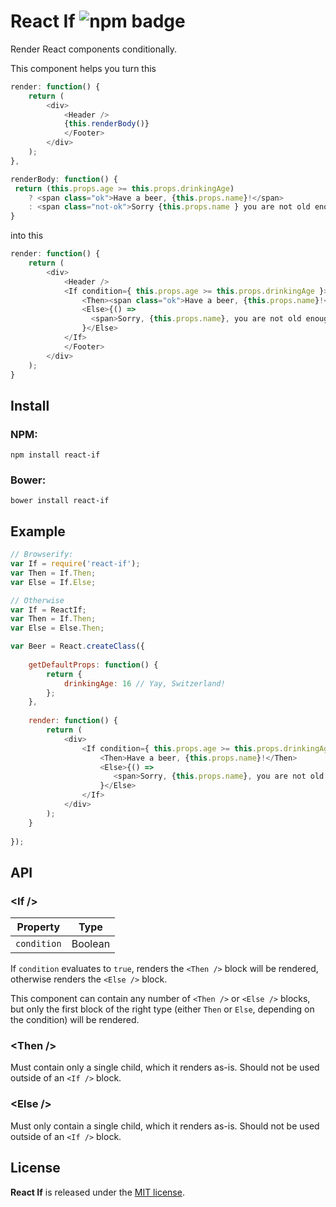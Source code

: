 
# React If ![npm badge](http://img.shields.io/npm/v/react-if.svg)

Render React components conditionally.

This component helps you turn this

```javascript
render: function() {
    return (
        <div>
            <Header />
            {this.renderBody()}
            </Footer>
        </div>
    );
},

renderBody: function() {
 return (this.props.age >= this.props.drinkingAge)
    ? <span class="ok">Have a beer, {this.props.name}!</span>
    : <span class="not-ok">Sorry {this.props.name } you are not old enough.</span>;
}
```

into this

```javascript
render: function() {
    return (
        <div>
            <Header />
            <If condition={ this.props.age >= this.props.drinkingAge }>
                <Then><span class="ok">Have a beer, {this.props.name}!</span></Then>
                <Else>{() =>
                  <span>Sorry, {this.props.name}, you are not old enough.</span>
                }</Else>
            </If>
            </Footer>
        </div>
    );
}
```

## Install

### NPM:

    npm install react-if

### Bower:

    bower install react-if


## Example

```javascript
// Browserify:
var If = require('react-if');
var Then = If.Then;
var Else = If.Else;

// Otherwise
var If = ReactIf;
var Then = If.Then;
var Else = Else.Then;

var Beer = React.createClass({
    
    getDefaultProps: function() {
        return {
            drinkingAge: 16 // Yay, Switzerland!
        };
    },
    
    render: function() {
        return (
            <div>
                <If condition={ this.props.age >= this.props.drinkingAge }>
                    <Then>Have a beer, {this.props.name}!</Then>
                    <Else>{() =>
                       <span>Sorry, {this.props.name}, you are not old enough.</span>
                    }</Else>
                </If>
            </div>
        );
    }
        
});
```

## API

### &lt;If /&gt;

| Property        | Type  |
| ------------- | ------- |
| `condition`   | Boolean |

If `condition` evaluates to `true`, renders the `<Then />` block will be rendered, otherwise renders the `<Else />` block.

This component can contain any number of `<Then />` or `<Else />` blocks, but only the first block of the right type (either `Then` or `Else`, depending on the condition) will be rendered.

### &lt;Then /&gt;
Must contain only a single child, which it renders as-is. Should not be used outside of an `<If />` block.

### &lt;Else /&gt;
Must only contain a single child, which it renders as-is. Should not be used outside of an `<If />` block.

## License

**React If** is released under the [MIT license](http://romac.mit-license.org).
